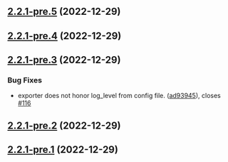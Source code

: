 ## [2.2.1-pre.5](https://github.com/pdreker/fritz_exporter/compare/v2.2.1-pre.4...v2.2.1-pre.5) (2022-12-29)



## [2.2.1-pre.4](https://github.com/pdreker/fritz_exporter/compare/v2.2.1-pre.3...v2.2.1-pre.4) (2022-12-29)



## [2.2.1-pre.3](https://github.com/pdreker/fritz_exporter/compare/v2.2.1-pre.2...v2.2.1-pre.3) (2022-12-29)


### Bug Fixes

* exporter does not honor log_level from config file. ([ad93945](https://github.com/pdreker/fritz_exporter/commit/ad93945eac60c780044946999d79735d0399d0f0)), closes [#116](https://github.com/pdreker/fritz_exporter/issues/116)



## [2.2.1-pre.2](https://github.com/pdreker/fritz_exporter/compare/v2.2.1-pre.1...v2.2.1-pre.2) (2022-12-29)



## [2.2.1-pre.1](https://github.com/pdreker/fritz_exporter/compare/v2.2.1-pre.0...v2.2.1-pre.1) (2022-12-29)



